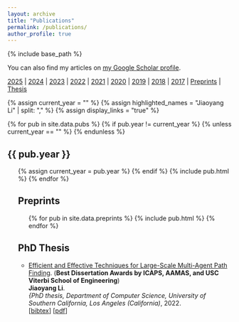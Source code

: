 ```yaml
---
layout: archive
title: "Publications"
permalink: /publications/
author_profile: true
---
```


{% include base_path %}

You can also find my articles on
<a href="https://scholar.google.com/citations?user=F5qzvmkAAAAJ&hl=en">my Google Scholar profile</a>.
<br>

<a href="#year2025">2025</a> |
<a href="#year2024">2024</a> |
<a href="#year2023">2023</a> |
<a href="#year2022">2022</a> |
<a href="#year2021">2021</a> |
<a href="#year2020">2020</a> |
<a href="#year2019">2019</a> |
<a href="#year2018">2018</a> |
<a href="#year2017">2017</a> |
<a href="#preprints">Preprints</a> |
<a href="#thesis">Thesis</a>

<!--{% assign sorted_pubs = site.data.pubs | sort: "year" | reverse %}-->
{% assign current_year = "" %}
{% assign highlighted_names = "Jiaoyang Li" | split: "," %}
{% assign display_links = "true" %}

<div style="clear: both;"></div>

{% for pub in site.data.pubs %}
    {% if pub.year != current_year %}
        {% unless current_year == "" %}
            </ul>
        {% endunless %}
        <h2>{{ pub.year }}</h2><a name="year{{ pub.year }}"></a>
        <ul>
        {% assign current_year = pub.year %}
    {% endif %}
    {% include pub.html %}
{% endfor %}

<h2>Preprints</h2><a name="preprints"></a>
<ul>
    {% for pub in site.data.preprints %}
        {% include pub.html %}
    {% endfor %}
</ul>

<h2>PhD Thesis</h2><a name="thesis"></a>
<ul>
    <li>
        <a href="/publications/LiPhD22">Efficient and Effective Techniques for Large-Scale Multi-Agent Path Finding</a>.
        (<b>Best Dissertation Awards by ICAPS, AAMAS, and USC Viterbi School of Engineering</b>)<br/>
        <b>Jiaoyang Li</b>.<br/>
        <i>{PhD thesis, Department of Computer Science, University of Southern California, Los Angeles (California)</i>, 2022.<br/>
        [<a href="javascript:void(0)" onclick="(function(target, id) { if ($('#' + id).css('display') == 'block') { $('#' + id).hide('fast'); $(target).text('bibtex') } else { $('#' + id).show('fast'); $(target).text('bibtex▲') } })(this, 'bibtex-LiPhD22');">bibtex</a>]
        [<a href="/files/phd-thesis-final.pdf">pdf</a>]
        <div id="bibtex-LiPhD22" style="display:none; font-size:small">
            <pre>@phdthesis{LiPhD22,
  title     = {Efficient and Effective Techniques for Large-Scale Multi-Agent Path Finding},
  author    = {Jiaoyang Li},
  school    = {University of Southern California},
  year      = {2022}
}</pre></div>
    </li>
</ul>